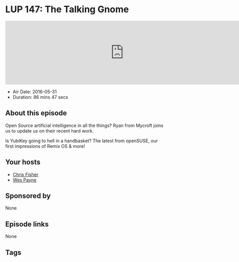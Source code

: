 # LUP 147: The Talking Gnome

<iframe src="https://player.fireside.fm/v2/RUkczH-V+cKUBAM-r?theme=dark" width="740" height="200" frameborder="0" scrolling="no"></iframe>

* Air Date: 2016-05-31
* Duration: 86 mins 47 secs

## About this episode

Open Source artificial intelligence in all the things? Ryan from Mycroft joins us to update us on their recent hard work.

Is YubiKey going to hell in a handbasket? The latest from openSUSE, our first impressions of Remix OS & more!

## Your hosts
* [Chris Fisher](https://linuxunplugged.com/hosts/chrislas)
* [Wes Payne](https://linuxunplugged.com/hosts/wes)

## Sponsored by

None



## Episode links

None



## Tags

